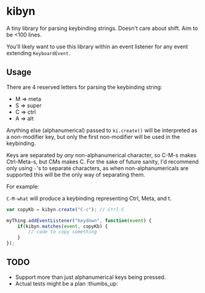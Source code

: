 # kibyn

A tiny library for parsing keybinding strings. Doesn't care about shift. Aim to be <100 lines.

You'll likely want to use this library within an event listener for any event extending `KeyboardEvent`.

## Usage

There are 4 reserved letters for parsing the keybinding string:

* M => meta
* S => super
* C => ctrl
* A => alt

Anything else (alphanumerical) passed to `ki.create()` will be interpreted as a non-modifier key, but
only the first non-modifier will be used in the keybinding.

Keys are separated by *any* non-alphanumerical character, so C-M-s makes Ctrl-Meta-s, but CMs makes C. For the sake
of future sanity, I'd recommend only using `-`'s to separate characters, as when non-alphanumericals are supported
this will be the only way of separating them.

For example:

`C-M-what` will produce a keybinding representing Ctrl, Meta, and t.

```javascript
var copyKb = kibyn.create("C-c"); // Ctrl-C

myThing.addEventListener("keydown", function(event) {
    if(kibyn.matches(event, copyKb) {
        // code to copy something
    }
});
```

## TODO

* Support more than just alphanumerical keys being pressed. 
* Actual tests might be a plan :thumbs_up:
